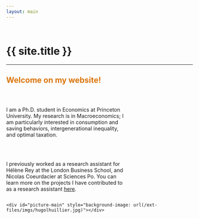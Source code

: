```yaml
---
layout: main
---
```


<span style="display:block; height: 1em;"></span>
<h1> {{ site.title }} </h1>
<hr>

<h2 style="color:#db7508; text-align:left;"> Welcome on my website! </h2>

<span style="display:block; height: 1em;"></span>

<div style="width: 100%;overflow:auto;">
   <div style="float:left; width: 65%">

   I am a Ph.D. student in Economics at Princeton University. My research is in Macroeconomics; I am particularly interested in consumption and saving behaviors, intergenerational inequality, and optimal taxation.

   <br><br>

   I previously worked as a research assistant for Hélène Rey at the London Business School, and Nicolas Coeurdacier at Sciences Po. You can learn more on the projects I have contributed to as a research assistant <a href="/research/ra">here</a>.

   </div>
   <div style="float:right;">

    <div id="picture-main" style="background-image: url(/ext-files/imgs/hugolhuillier.jpg)"></div>

   </div>
</div>
<div style="clear:both"></div>
